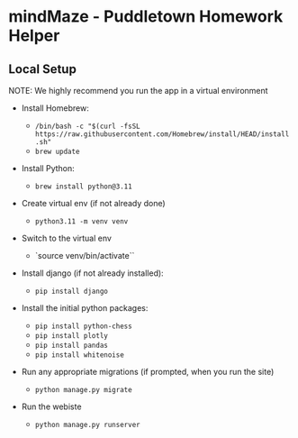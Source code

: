 
# mindMaze - Puddletown Homework Helper

## Local Setup
NOTE: We highly recommend you run the app in a virtual environment

- Install Homebrew:
  - `/bin/bash -c "$(curl -fsSL https://raw.githubusercontent.com/Homebrew/install/HEAD/install.sh"`
  - `brew update`
- Install Python: 
  - `brew install python@3.11`
- Create virtual env (if not already done) 
  - `python3.11 -m venv venv`
- Switch to the virtual env
  - `source venv/bin/activate``
- Install django (if not already installed): 
  - `pip install django`
- Install the initial python packages:
  - `pip install python-chess`
  - `pip install plotly`
  - `pip install pandas`
  - `pip install whitenoise`

- Run any appropriate migrations (if prompted, when you run the site)
  - `python manage.py migrate`

- Run the webiste
  - `python manage.py runserver`